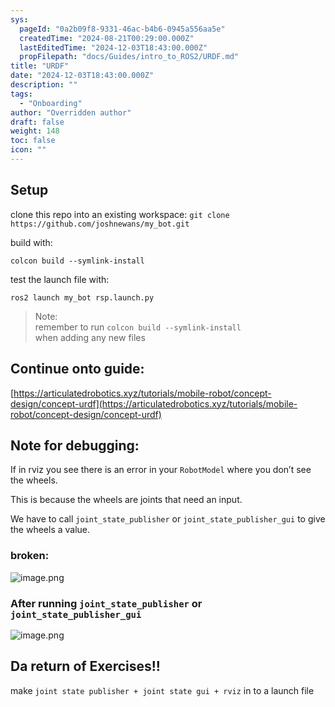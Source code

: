 ```yaml
---
sys:
  pageId: "0a2b09f8-9331-46ac-b4b6-0945a556aa5e"
  createdTime: "2024-08-21T00:29:00.000Z"
  lastEditedTime: "2024-12-03T18:43:00.000Z"
  propFilepath: "docs/Guides/intro_to_ROS2/URDF.md"
title: "URDF"
date: "2024-12-03T18:43:00.000Z"
description: ""
tags:
  - "Onboarding"
author: "Overridden author"
draft: false
weight: 148
toc: false
icon: ""
---
```


## Setup

clone this repo into an existing workspace:
`git clone https://github.com/joshnewans/my_bot.git`

build with:

`colcon build --symlink-install`

test the launch file with:

`ros2 launch my_bot rsp.launch.py`

> Note:  
> remember to run `colcon build --symlink-install`  
> when adding any new files

## Continue onto guide:

[https://articulatedrobotics.xyz/tutorials/mobile-robot/concept-design/concept-urdf](https://articulatedrobotics.xyz/tutorials/mobile-robot/concept-design/concept-urdf)

## Note for debugging:

If in rviz you see there is an error in your `RobotModel` where you don’t see the wheels.

This is because the wheels are joints that need an input. 

We have to call `joint_state_publisher` or `joint_state_publisher_gui` to give the wheels a value.

### broken:

![image.png](https://prod-files-secure.s3.us-west-2.amazonaws.com/d518164a-d88e-44d1-a4ee-3adb3bd8bce0/96a1d089-1f17-4dbf-8563-f2aef56a4d37/image.png?X-Amz-Algorithm=AWS4-HMAC-SHA256&X-Amz-Content-Sha256=UNSIGNED-PAYLOAD&X-Amz-Credential=ASIAZI2LB466UXZYIKLN%2F20250331%2Fus-west-2%2Fs3%2Faws4_request&X-Amz-Date=20250331T140843Z&X-Amz-Expires=3600&X-Amz-Security-Token=IQoJb3JpZ2luX2VjED0aCXVzLXdlc3QtMiJHMEUCIQCSJ2JtG%2FFki8u03vrA0cjxV2jfa75Jox7XF79aJOqS4gIgUxIpIfktmOO5Oke3Ld7JctXLYRMCRAwCQqeN189moUAqiAQIpv%2F%2F%2F%2F%2F%2F%2F%2F%2F%2FARAAGgw2Mzc0MjMxODM4MDUiDDkG%2BH9wtkWwRwlygircAxnFxr79bej%2F4NxaWL%2FEwYIKrtRyyLRwriLXy%2Fk0QzzUywy3xjkIv7E8UeOgrF2izd33lVYGTucABF72raRCo3DQJIB0D4C7kfKmJiF%2B9%2Bf3lPqHItP9g2FkE486HU8fGJdLUAbl46kljeAC9ZM1PBEWw4Q3mWxryMOl6nfgQOD7xDXFo4dgsPcn29JhLqcyCVbLS%2FmKR%2BgPHtRH2hxoD4ZkbRkqZ%2Fpo9BJW8dkE3YXJEWfOmonnM%2BgFHViLtbq7fqcNSjMgDJbyAIlkOcMAsl44WrPTR2iRCThj4iWIkte3kiGVfl1QGkOA5CU9aSxdo%2BPREsf%2F3Zvvcw3JrkZJwf4MDM%2BTHXMlSBmvPtRBxpWrFSioq3rxpOM5pHnXNoZfynG1zoARSrxyLHLNI1Nza1GxfRitUyiMpvfHUKgi7bZDTHxoZJk44o0BL8vnF1BBcgO%2BL40wGL%2FlohyR0UBkHW%2Fd42GL0YcVlTe9cOrq0myCLwFGM3WCVSVzRlofq9UIiWp0nj7LiIsE0J7EcdKu2m7WvzAkTDCWklNK05mLSDCDt9LoFumv%2BL7ynZHZjyvhen21WEehdv4G816%2FxMUpz0dMQMcPkiXVNgRHH5Q1enDwnJ4bIBABYgIfoD0KMIeiqr8GOqUBc4%2BONpmMiDpajfSE1YIk1UYKHfpg02VPF4CAI4OwyiIPfVs%2FnV%2BRAhH5NPr6hb2%2FHanjeQtkjiyubtLvpAOK8ryiacDHFHKpP6cVzE1WbUyvHn%2FoliqYPMU5%2FWU15lfGE0uihAlQabXEebPFLkKVAn%2FHIQbY0CH0qTsPfY5qYSk%2BEEGI%2FXbmDNwm7GnQkO%2Fhv%2B4h6DuOPg3687nDLbMDQDfBnNQF&X-Amz-Signature=99e50e9abbd175c9988732fe76b0c826647b3feabeeb5e00db03ee783412930a&X-Amz-SignedHeaders=host&x-id=GetObject)

### After running `joint_state_publisher` or `joint_state_publisher_gui`

![image.png](https://prod-files-secure.s3.us-west-2.amazonaws.com/d518164a-d88e-44d1-a4ee-3adb3bd8bce0/130c99c7-1b0b-4031-9953-844fc3950ff4/image.png?X-Amz-Algorithm=AWS4-HMAC-SHA256&X-Amz-Content-Sha256=UNSIGNED-PAYLOAD&X-Amz-Credential=ASIAZI2LB466UXZYIKLN%2F20250331%2Fus-west-2%2Fs3%2Faws4_request&X-Amz-Date=20250331T140843Z&X-Amz-Expires=3600&X-Amz-Security-Token=IQoJb3JpZ2luX2VjED0aCXVzLXdlc3QtMiJHMEUCIQCSJ2JtG%2FFki8u03vrA0cjxV2jfa75Jox7XF79aJOqS4gIgUxIpIfktmOO5Oke3Ld7JctXLYRMCRAwCQqeN189moUAqiAQIpv%2F%2F%2F%2F%2F%2F%2F%2F%2F%2FARAAGgw2Mzc0MjMxODM4MDUiDDkG%2BH9wtkWwRwlygircAxnFxr79bej%2F4NxaWL%2FEwYIKrtRyyLRwriLXy%2Fk0QzzUywy3xjkIv7E8UeOgrF2izd33lVYGTucABF72raRCo3DQJIB0D4C7kfKmJiF%2B9%2Bf3lPqHItP9g2FkE486HU8fGJdLUAbl46kljeAC9ZM1PBEWw4Q3mWxryMOl6nfgQOD7xDXFo4dgsPcn29JhLqcyCVbLS%2FmKR%2BgPHtRH2hxoD4ZkbRkqZ%2Fpo9BJW8dkE3YXJEWfOmonnM%2BgFHViLtbq7fqcNSjMgDJbyAIlkOcMAsl44WrPTR2iRCThj4iWIkte3kiGVfl1QGkOA5CU9aSxdo%2BPREsf%2F3Zvvcw3JrkZJwf4MDM%2BTHXMlSBmvPtRBxpWrFSioq3rxpOM5pHnXNoZfynG1zoARSrxyLHLNI1Nza1GxfRitUyiMpvfHUKgi7bZDTHxoZJk44o0BL8vnF1BBcgO%2BL40wGL%2FlohyR0UBkHW%2Fd42GL0YcVlTe9cOrq0myCLwFGM3WCVSVzRlofq9UIiWp0nj7LiIsE0J7EcdKu2m7WvzAkTDCWklNK05mLSDCDt9LoFumv%2BL7ynZHZjyvhen21WEehdv4G816%2FxMUpz0dMQMcPkiXVNgRHH5Q1enDwnJ4bIBABYgIfoD0KMIeiqr8GOqUBc4%2BONpmMiDpajfSE1YIk1UYKHfpg02VPF4CAI4OwyiIPfVs%2FnV%2BRAhH5NPr6hb2%2FHanjeQtkjiyubtLvpAOK8ryiacDHFHKpP6cVzE1WbUyvHn%2FoliqYPMU5%2FWU15lfGE0uihAlQabXEebPFLkKVAn%2FHIQbY0CH0qTsPfY5qYSk%2BEEGI%2FXbmDNwm7GnQkO%2Fhv%2B4h6DuOPg3687nDLbMDQDfBnNQF&X-Amz-Signature=549295d08a7ba4dbc5dea9156d8f9995663bfdb76d0ea8c10b2f9c911359bade&X-Amz-SignedHeaders=host&x-id=GetObject)

## Da return of Exercises!!

make `joint state publisher + joint state gui + rviz` in to a launch file

